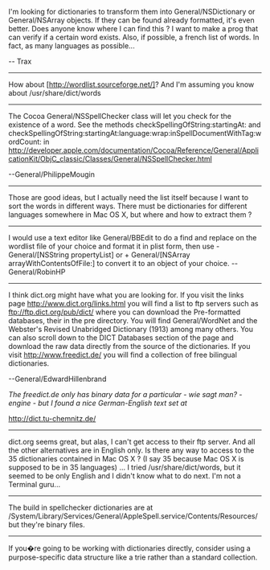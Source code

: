 I'm looking for dictionaries to transform them into General/NSDictionary or General/NSArray objects. If they can be found already formatted, it's even better. Does anyone know where I can find this ? I want to make a prog that can verify if a certain word exists. Also, if possible, a french list of words. In fact, as many languages as possible...

-- Trax

----

How about [http://wordlist.sourceforge.net/]? And I'm assuming you know about /usr/share/dict/words

----

The Cocoa General/NSSpellChecker class will let you check for the existence of a word.  See the methods     checkSpellingOfString:startingAt: and     checkSpellingOfString:startingAt:language:wrap:inSpellDocumentWithTag:wordCount: in http://developer.apple.com/documentation/Cocoa/Reference/General/ApplicationKit/ObjC_classic/Classes/General/NSSpellChecker.html

--General/PhilippeMougin

----

Those are good ideas, but I actually need the list itself because I want to sort the words in different ways. There must be dictionaries for different languages somewhere in Mac OS X, but where and how to extract them ?

----

I would use a text editor like General/BBEdit to do a find and replace on the wordlist file of your choice and format it in plist form, then use     - General/[NSString propertyList] or     + General/[NSArray arrayWithContentsOfFile:] to convert it to an object of your choice. --General/RobinHP

----

I think dict.org might have what you are looking for.  If you visit the links page http://www.dict.org/links.html you will find a list to ftp servers such as ftp://ftp.dict.org/pub/dict/ where you can download the Pre-formatted databases, their in the pre directory.  You will find General/WordNet and the Webster's Revised Unabridged Dictionary (1913) among many others.  You can also scroll down to the DICT Databases section of the page and download the raw data directly from the source of the dictionaries. If you visit http://www.freedict.de/ you will find a collection of free bilingual dictionaries.

--General/EdwardHillenbrand

*The freedict.de only has binary data for a particular - wie sagt man? - engine - but I found a nice German-English text set at*

http://dict.tu-chemnitz.de/

----

dict.org seems great, but alas, I can't get access to their ftp server. And all the other alternatives are in English only. Is there any way to access to the 35 dictionaries contained in Mac OS X ? (I say 35 because Mac OS X is supposed to be in 35 languages) ... I tried /usr/share/dict/words, but it seemed to be only English and I didn't know what to do next. I'm not a Terminal guru...

----

The build in spellchecker dictionaries are at /System/Library/Services/General/AppleSpell.service/Contents/Resources/ but they're binary files.

----

If you�re going to be working with dictionaries directly, consider using a purpose-specific data structure like a trie rather than a standard collection.